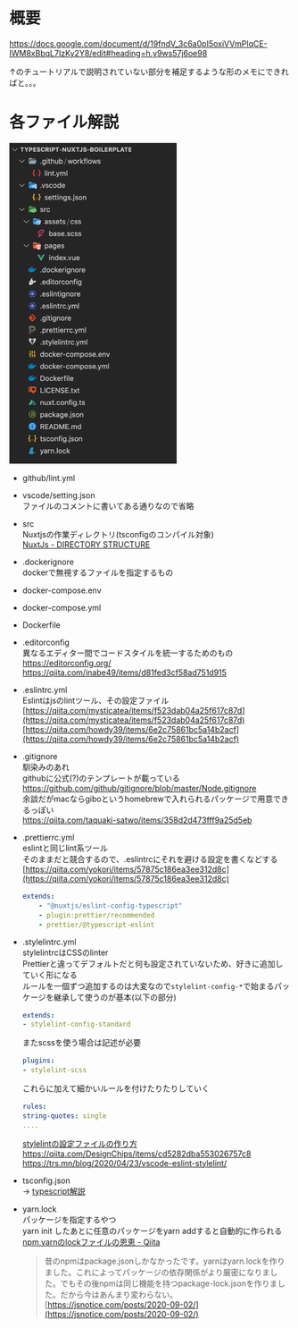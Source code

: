 # 概要

https://docs.google.com/document/d/19fndV_3c6a0pI5oxiVVmPlqCE-IWM8xBbqL7IzKy2Y8/edit#heading=h.y9ws57j6oe98

↑のチュートリアルで説明されていない部分を補足するような形のメモにできればと。。。

# 各ファイル解説

<!-- ![index.png](index.png) -->
<img src="./index.png" width="300">

- github/lint.yml

- vscode/setting.json  
ファイルのコメントに書いてある通りなので省略

- src  
Nuxtjsの作業ディレクトリ(tsconfigのコンパイル対象)  
[NuxtJs - DIRECTORY STRUCTURE](https://nuxtjs.org/docs/2.x/directory-structure/nuxt)

- .dockerignore  
dockerで無視するファイルを指定するもの  

- docker-compose.env  
- docker-compose.yml  
- Dockerfile  

- .editorconfig  
異なるエディター間でコードスタイルを統一するためのもの  
https://editorconfig.org/  
https://qiita.com/inabe49/items/d81fed3cf58ad751d915   

- .eslintrc.yml   
Eslintはjsのlintツール、その設定ファイル  
[https://qiita.com/mysticatea/items/f523dab04a25f617c87d](https://qiita.com/mysticatea/items/f523dab04a25f617c87d)  
[https://qiita.com/howdy39/items/6e2c75861bc5a14b2acf](https://qiita.com/howdy39/items/6e2c75861bc5a14b2acf)  

- .gitignore  
馴染みのあれ  
githubに公式(?)のテンプレートが載っている  
https://github.com/github/gitignore/blob/master/Node.gitignore  
余談だがmacならgiboというhomebrewで入れられるパッケージで用意できるっぽい  
https://qiita.com/taquaki-satwo/items/358d2d473fff9a25d5eb  

- .prettierrc.yml  
eslintと同じlint系ツール  
そのままだと競合するので、.eslintrcにそれを避ける設定を書くなどする  
[https://qiita.com/yokori/items/57875c186ea3ee312d8c](https://qiita.com/yokori/items/57875c186ea3ee312d8c)  
    ```yaml
    extends:
        - "@nuxtjs/eslint-config-typescript"
        - plugin:prettier/recommended
        - prettier/@typescript-eslint
    ```

- .stylelintrc.yml   
stylelintrcはCSSのlinter  
Prettierと違ってデフォルトだと何も設定されていないため、好きに追加していく形になる  
ルールを一個ずつ追加するのは大変なので`stylelint-config-*`で始まるパッケージを継承して使うのが基本(以下の部分)
    ```yaml
    extends:
    - stylelint-config-standard
    ```
    またscssを使う場合は記述が必要
    ```yaml
    plugins:
    - stylelint-scss
    ```
    これらに加えて細かいルールを付けたりたりしていく
    ```yaml
    rules:
    string-quotes: single
    ....
    ```
    [stylelintの設定ファイルの作り方](https://qiita.com/morishitter/items/fefa1de3137036c7d9c6)  
    https://qiita.com/DesignChips/items/cd5282dba553026757c8  
    https://trs.mn/blog/2020/04/23/vscode-eslint-stylelint/  


- tsconfig.json  
→ [typescript解説](./typescript.md)


[](%E3%83%95%E3%82%A1%E3%82%A4%E3%83%AB%E8%A7%A3%E8%AA%AC%209631ec66b3be44d0952abf4959ecc472/Untitled%208c7240169a45429c97b9db1d854c7184.md)

- yarn.lock  
パッケージを指定するやつ  
yarn init したあとに任意のパッケージをyarn addすると自動的に作られる  
[npm,yarnのlockファイルの恩恵 - Qiita](https://qiita.com/youdays/items/9a98e43391414ec939e6)
    > 昔のnpmはpackage.jsonしかなかったです。yarnはyarn.lockを作りました。これによってパッケージの依存関係がより厳密になりました。でもその後npmは同じ機能を持つpackage-lock.jsonを作りました。だから今はあんまり変わらない。
[https://jsnotice.com/posts/2020-09-02/](https://jsnotice.com/posts/2020-09-02/)
